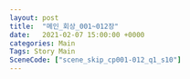 ```yaml
---
layout: post
title:  "메인_회상_001~012장"
date:   2021-02-07 15:00:00 +0000
categories: Main
Tags: Story Main
SceneCode: ["scene_skip_cp001-012_q1_s10"]
---
```

